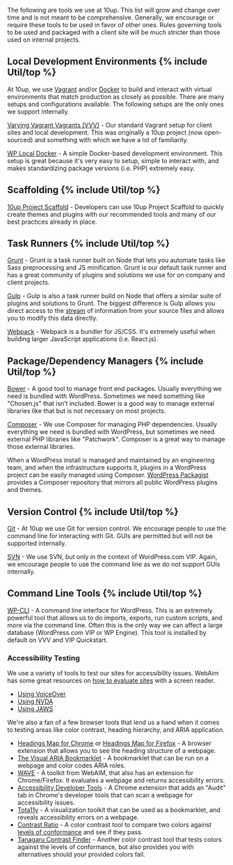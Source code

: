 The following are tools we use at 10up. This list will grow and change over time and is not meant to be comprehensive. Generally, we encourage or require these tools to be used in favor of other ones. Rules governing tools to be used and packaged with a client site will be much stricter than those used on internal projects.

<h2 id="local-development">Local Development Environments {% include Util/top %}</h2>

At 10up, we use [Vagrant](https://www.vagrantup.com/) and/or [Docker](https://www.docker.com/) to build and interact with virtual environments that match production as closely as possible. There are many setups and configurations available. The following setups are the only ones we support internally.

[Varying Vagrant Vagrants (VVV)](https://github.com/Varying-Vagrant-Vagrants/VVV) - Our standard Vagrant setup for client sites and local development. This was originally a 10up project (now open-sourced) and something with which we have a lot of familiarity.

[WP Local Docker](https://github.com/10up/wp-local-docker) - A simple Docker-based development environment. This setup is great because it's very easy to setup, simple to interact with, and makes standardizing package versions (i.e. PHP) extremely easy.

<h2 id="scaffolding">Scaffolding {% include Util/top %}</h2>

[10up Project Scaffold](https://github.com/10up/project-scaffold) - Developers can use 10up Project Scaffold to quickly create themes and plugins with our recommended tools and many of our best practices already in place.

<h2 id="task-runners">Task Runners {% include Util/top %}</h2>

[Grunt](http://gruntjs.com/) - Grunt is a task runner built on Node that lets you automate tasks like Sass preprocessing and JS minification. Grunt is our default task runner and has a great community of plugins and solutions we use for on company and client projects.

[Gulp](http://gulpjs.com/) - Gulp is also a task runner build on Node that offers a similar suite of plugins and solutions to Grunt. The biggest difference is Gulp allows you direct access to the [stream](https://nodejs.org/api/stream.html) of information from your source files and allows you to modify this data directly.

[Webpack](https://webpack.github.io/) - Webpack is a bundler for JS/CSS. It's extremely useful when building larger JavaScript applications (i.e. React.js).

<h2 id="package-managers">Package/Dependency Managers {% include Util/top %}</h2>

[Bower](https://bower.io/) - A good tool to manage front end packages. Usually everything we need is bundled with WordPress. Sometimes we need something like "Chosen.js" that isn’t included. Bower is a good way to manage external libraries like that but is not necessary on most projects.

[Composer](https://getcomposer.org) - We use Composer for managing PHP dependencies. Usually everything we need is bundled with WordPress, but sometimes we need external PHP libraries like "Patchwork". Composer is a great way to manage those external libraries.

When a WordPress install is managed and maintained by an engineering team, and when the infrastructure supports it, plugins in a WordPress project can be easily managed using Composer. [WordPress Packagist](https://wpackagist.org/) provides a Composer repository that mirrors all public WordPress plugins and themes.

<h2 id="version-control">Version Control {% include Util/top %}</h2>

[Git](https://git-scm.com) - At 10up we use Git for version control. We encourage people to use the command line for interacting with Git. GUIs are permitted but will not be supported internally.

[SVN](https://subversion.apache.org/) - We use SVN, but only in the context of WordPress.com VIP. Again, we encourage people to use the command line as we do not support GUIs internally.

<h2 id="command-line">Command Line Tools {% include Util/top %}</h2>

[WP-CLI](https://wp-cli.org) - A command line interface for WordPress. This is an extremely powerful tool that allows us to do imports, exports, run custom scripts, and more via the command line. Often this is the only way we can affect a large database (WordPress.com VIP or WP Engine). This tool is installed by default on VVV and VIP Quickstart.

<h3 id="a11y-testing">Accessibility Testing</h3>

We use a variety of tools to test our sites for accessibility issues. WebAim has some great resources on [how to evaluate sites](http://webaim.org/articles/screenreader_testing/) with a screen reader.

* [Using VoiceOver](http://webaim.org/articles/voiceover/)
* [Using NVDA](http://webaim.org/articles/nvda/)
* [Using JAWS](http://webaim.org/articles/jaws/)

We're also a fan of a few browser tools that lend us a hand when it comes to testing areas like color contrast, heading hierarchy, and ARIA application.

* [Headings Map for Chrome](https://chrome.google.com/webstore/detail/headingsmap/flbjommegcjonpdmenkdiocclhjacmbi?hl=es) or [Headings Map for Firefox](https://addons.mozilla.org/en-us/firefox/addon/headingsmap/) - A browser extension that allows you to see the heading structure of a webpage.
* [The Visual ARIA Bookmarklet](http://whatsock.com/training/matrices/visual-aria.htm) - A bookmarklet that can be run on a webpage and color codes ARIA roles.
* [WAVE](http://wave.webaim.org/) - A toolkit from WebAIM, that also has an extension for Chrome/Firefox. It evaluates a webpage and returns accessibility errors.
* [Accessibility Developer Tools](https://chrome.google.com/webstore/detail/accessibility-developer-t/fpkknkljclfencbdbgkenhalefipecmb) - A Chrome extension that adds an "Audit" tab in Chrome's developer tools that can scan a webpage for accessibility issues.
* [Tota11y](https://khan.github.io/tota11y/) - A visualization toolkit that can be used as a bookmarklet, and reveals accessibility errors on a webpage.
* [Contrast Ratio](https://leaverou.github.io/contrast-ratio/) - A color contrast tool to compare two colors against [levels of conformance](https://www.w3.org/TR/UNDERSTANDING-WCAG20/conformance.html) and see if they pass.
* [Tanagaru Contrast Finder](http://contrast-finder.tanaguru.com/?lang=en) - Another color contrast tool that tests colors against the levels of conformance, but also provides you with alternatives should your provided colors fail.

